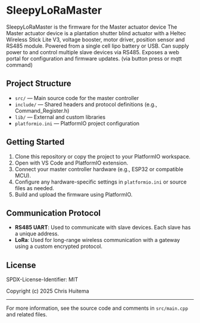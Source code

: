 # SleepyLoRaMaster

SleepyLoRaMaster is the firmware for the Master actuator device
  The Master actuator device is a plantation shutter blind actuator with a 
  Heltec Wireless Stick Lite V3, voltage booster, motor driver, position sensor and RS485 module.
  Powered from a single cell lipo battery or USB.
  Can supply power to and control multiple slave devices via RS485.
  Exposes a web portal for configuration and firmware updates. (via button press or mqtt command)

## Project Structure
- `src/` — Main source code for the master controller
- `include/` — Shared headers and protocol definitions (e.g., Command_Register.h)
- `lib/` — External and custom libraries
- `platformio.ini` — PlatformIO project configuration

## Getting Started
1. Clone this repository or copy the project to your PlatformIO workspace.
2. Open with VS Code and PlatformIO extension.
3. Connect your master controller hardware (e.g., ESP32 or compatible MCU).
4. Configure any hardware-specific settings in `platformio.ini` or source files as needed.
5. Build and upload the firmware using PlatformIO.

## Communication Protocol
- **RS485 UART**: Used to communicate with slave devices. Each slave has a unique address.
- **LoRa**: Used for long-range wireless communication with a gateway using a custom encrypted protocol.


## License
SPDX-License-Identifier: MIT

Copyright (c) 2025 Chris Huitema

---
For more information, see the source code and comments in `src/main.cpp` and related files.
